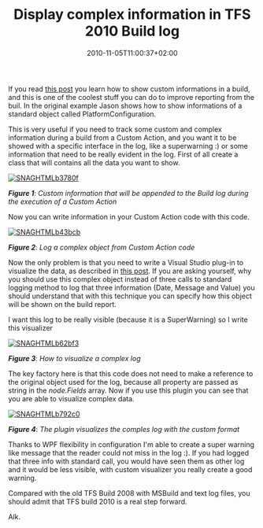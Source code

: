 ﻿---
title: "Display complex information in TFS 2010 Build log"
description: ""
date: 2010-11-05T11:00:37+02:00
draft: false
tags: [TFS Build]
categories: [Team Foundation Server]
---
If you read [this post](http://blogs.msdn.com/b/jpricket/archive/2009/12/21/tfs-2010-displaying-custom-build-information-in-visual-studio.aspx) you learn how to show custom informations in a build, and this is one of the coolest stuff you can do to improve reporting from the buil. In the original example Jason shows how to show informations of a standard object called PlatformConfiguration.

This is very useful if you need to track some custom and complex information during a build from a Custom Action, and you want it to be showed with a specific interface in the log, like a superwarning :) or some information that need to be really evident in the log. First of all create a class that will contains all the data you want to show.

[![SNAGHTMLb3780f](https://www.codewrecks.com/blog/wp-content/uploads/2010/11/SNAGHTMLb3780f_thumb.png "SNAGHTMLb3780f")](https://www.codewrecks.com/blog/wp-content/uploads/2010/11/SNAGHTMLb3780f.png)

 ***Figure 1***: *Custom information that will be appended to the Build log during the execution of a Custom Action*

Now you can write information in your Custom Action code with this code.

[![SNAGHTMLb43bcb](https://www.codewrecks.com/blog/wp-content/uploads/2010/11/SNAGHTMLb43bcb_thumb.png "SNAGHTMLb43bcb")](https://www.codewrecks.com/blog/wp-content/uploads/2010/11/SNAGHTMLb43bcb.png)

 ***Figure 2***: *Log a complex object from Custom Action code*

Now the only problem is that you need to write a Visual Studio plug-in to visualize the data, as described in [this post](http://blogs.msdn.com/b/jpricket/archive/2009/12/21/tfs-2010-displaying-custom-build-information-in-visual-studio.aspx). If you are asking yourself, why you should use this complex object instead of three calls to standard logging method to log that three information (Date, Message and Value) you should understand that with this technique you can specify how this object will be shown on the build report.

I want this log to be really visible (because it is a SuperWarning) so I write this visualizer

[![SNAGHTMLb62bf3](https://www.codewrecks.com/blog/wp-content/uploads/2010/11/SNAGHTMLb62bf3_thumb.png "SNAGHTMLb62bf3")](https://www.codewrecks.com/blog/wp-content/uploads/2010/11/SNAGHTMLb62bf3.png)

 ***Figure 3***: *How to visualize a complex log*

The key factory here is that this code does not need to make a reference to the original object used for the log, because all property are passed as string in the *node.Fields* array. Now if you use this plugin you can see that you are able to visualize complex data.

[![SNAGHTMLb792c0](https://www.codewrecks.com/blog/wp-content/uploads/2010/11/SNAGHTMLb792c0_thumb.png "SNAGHTMLb792c0")](https://www.codewrecks.com/blog/wp-content/uploads/2010/11/SNAGHTMLb792c0.png)

 ***Figure 4***: *The plugin visualizes the comples log with the custom format*

Thanks to WPF flexibility in configuration I'm able to create a super warning like message that the reader could not miss in the log :). If you had logged that three info with standard call, you would have seen them as other log and it would be less visible, with custom visualizer you really create a good warning.

Compared with the old TFS Build 2008 with MSBuild and text log files, you should admit that TFS build 2010 is a real step forward.

Alk.
